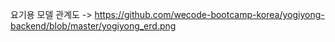 요기용 모델 관계도
-> https://github.com/wecode-bootcamp-korea/yogiyong-backend/blob/master/yogiyong_erd.png
